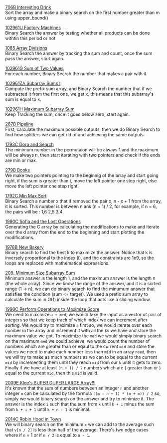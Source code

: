 [706B Interesting Drink](https://codeforces.com/problemset/problem/706/B/ "706B Interesting Drink")<br>
Sort the array and make a binary search on the first number greater than m using upper_bound() <br>

[102961U Factory Machines](https://codeforces.com/problemset/gymProblem/102961/U "102961U Factory Machines") <br>
Binary Search the answer by testing whether all products can be done withtin this period or not <br>

[1085 Array Divisions](https://cses.fi/problemset/task/1085 "1085 Array Divisions") <br>
Binary Search the answer by tracking the sum and count, once the sum pass the answer, start again. <br>

[102961G Sum of Two Values](https://codeforces.com/problemset/gymProblem/102961/G "102961G Sum of Two Values") <br>
For each number, Binary Search the number that makes a pair with it. <br>

[102961ZA Subarray Sums I](https://codeforces.com/problemset/gymProblem/102961/ZA "102961ZA Subarray Sums I") <br>
Compute the prefix sum array, and Binary Search the number that if we subtracted it from the first one, we get x, this means that this subarray's sum is equal to x. <br>

[102961H Maximum Subarray Sum](https://codeforces.com/problemset/gymProblem/102961/H "102961H Maximum Subarray Sum") <br>
Keep Tracking the sum, once it goes below zero, start again. <br>

[287B Pipeline](https://codeforces.com/problemset/problem/287/B "287B Pipeline") <br>
First, calculate the maximum possible outputs, then we do Binary Search to find how splitters we can get rid of and achieving the same outputs. <br>

[1793C Dora and Search](https://codeforces.com/problemset/problem/1793/C "1793C Dora and Search") <br>
The minimum number in the permutaion will be always 1 and the maximum will be always n, then start iterating with two pointers and check if the ends are min or max. <br>

[279B Books](https://codeforces.com/problemset/problem/279/B "279B Books") <br>
We make two pointers pointing to the beginnig of the array and start going right, if the sum is greater than t, move the left pointer one step right, else move the left pointer one step right. <br>

[1792C Min Max Sort](https://codeforces.com/problemset/problem/1792/C "1792C Min Max Sort") <br>
Binary Search a number x that if removed the pair x, n - x + 1 from the array, it is sorted. This number is between n ans (n + 1) / 2, for example, if n = 6, the pairs will be : 1,6 2,5 3,4. <br>

[1980C Sofia and the Lost Operations](https://codeforces.com/contest/1980/problem/C "1980C Sofia and the Lost Operations") <br>
Generating the C array by calculating the modifications to make and iterate over the d array from the end to the beginning and start plotting the modifications. <br>

[1978B New Bakery](https://codeforces.com/contest/1978/problem/B "1978B New Bakery") <br>
Binary search to find the best k to maximize the answer. Notice that k is inversely proportional to the index (i), and the constraints are 1e9, so the loops are replaced with mathematical expressions. <br>

[209. Minimum Size Subarray Sum](https://leetcode.com/problems/minimum-size-subarray-sum/description/ "209. Minimum Size Subarray Sum") <br>
Minimum answer is the length 1, and the maximum answer is the length n (the whole array). Since we know the range of the answer, and it is a sorted range (1 -> n), we can do binary search to find the minumum answer that satisfies the condition (sum <= target). We used a prefix sum array to calculate the sum in O(1) inside the loop that acts like a sliding window.<br>

[1998C Perform Operations to Maximize Score](https://codeforces.com/contest/1998/problem/C "1998C Perform Operations to Maximize Score") <br>
We need to maximize `a + med`, we would take the input as a vector of pair of integers so that we keep track of which index we can increment after sorting. We would try to maximize `a` first so, we would iterate over each number in the array and increment it with all the `k`s we have and store the maximum value we got. To maximize the `med` we would simply binary search on the maximum `med` we could achieve, we would count the number of numbers which are greater than or eqaul to the current `mid` and store the values we need to make each number less than `mid` in an array `need`, then we will try to make as much numbers as we can to be equal to the current `mid` by incrementing them until they reach `mid` from our `k` until it gets to zero. Finally if we have at least `(n + 1) / 2` numbers which are ( greater than or ) equal to the current `mid`, then this `mid` is valid. <br>

[2009E Klee's SUPER DUPER LARGE Array!!!](https://codeforces.com/contest/2009/problem/E "2009E Klee's SUPER DUPER LARGE Array!!!") <br>
It's known that the sum of numbers between an integer `n` and another integer `m` can be calculated by the formula `((m - n + 1) * (n + m)) / 2` so, simply we would binary search on the answer and try to minimize it. The answer is the index `i` such that the sum from `k` until `k + i` minus the sum from `k + i + 1` until `k + n - 1` is minimal. <br>

[2014C Robin Hood in Town](https://codeforces.com/contest/2014/problem/C "2014C Robin Hood in Town") <br>
We will binary search on the minimum `x` we can add to the average such that `v[n / 2]` is less than half of the average. There's two edge cases where if `n` = 1 or if `n / 2` is equal to `n - 1`. <br>
